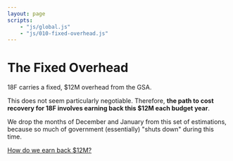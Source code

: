 ```yaml
---
layout: page
scripts:
    - "js/global.js"
    - "js/010-fixed-overhead.js"
---
```


# The Fixed Overhead

18F carries a fixed, $12M overhead from the GSA.

This does not seem particularly negotiable. Therefore, **the path to cost recovery for 18F involves earning back this $12M each budget year**.

<canvas id="fixed-overhead"></canvas>

We drop the months of December and January from this set of estimations, because so much of government (essentially) "shuts down" during this time.

[How do we earn back $12M?](020-bizdev)